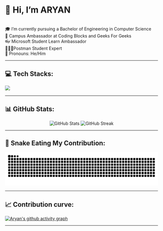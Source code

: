 
# 👋 Hi, I’m ARYAN
<br>🎓 I’m currently pursuing a Bachelor of Engineering in Computer Science
<br>👑 Campus Ambassador at Coding Blocks and Geeks For Geeks
<br>👓 Microsoft Student Learn Ambassador
<br>👷🏼‍♂️Postman Student Expert
<br>👔 Pronouns: He/Him

---

## 💻 Tech Stacks:
<p align="left">
  <a href="https://skillicons.dev">
    <img src="https://skillicons.dev/icons?i=git,github,vscode,html,css,javascript,react,c,cpp,python,r,java, tailwind" />
  </a>
</p>

---

## 📊 GitHub Stats:
<p align="center">
  <img width="48%" height="50%" src="https://github-readme-stats.vercel.app/api?username=Aryan-Singla&theme=dark&hide_border=true&include_all_commits=true&count_private=true" alt="GitHub Stats" />
  <img width="48%" height="50%" src="https://github-readme-streak-stats.herokuapp.com/?user=Aryan-Singla&theme=dark&hide_border=true" alt="GitHub Streak" />
</p>

---


## 🐍 Snake Eating My Contribution:
<div align="center">
  
![Snake animation](https://github.com/Aryan-Singla/Aryan-Singla/blob/output/github-contribution-grid-snake-dark.svg)

</div>

---

## 📈 Contribution curve:
[![Aryan's github activity graph](https://github-readme-activity-graph.vercel.app/graph?username=Aryan-Singla&theme=green)](https://github.com/Aryan-Singla/github-readme-activity-graph)

---




